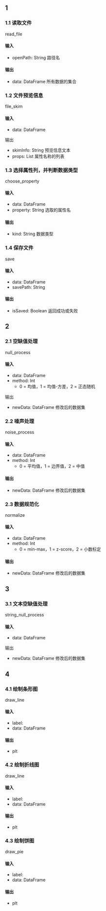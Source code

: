 ## 1

### 1.1 读取文件

read_file

#### 输入

* openPath: String 路径名

#### 输出

* data: DataFrame 所有数据的集合

### 1.2 文件预览信息

file_skim

#### 输入

* data: DataFrame

输出

* skimInfo: String 预览信息文本
* props: List 属性名称的列表

### 1.3 选择属性列，并判断数据类型

choose_property

#### 输入

* data: DataFrame
* property: String 选取的属性名

#### 输出

* kind: String 数据类型

### 1.4 保存文件

save

#### 输入

* data: DataFrame
* savePath: String

#### 输出

* isSaved: Boolean 返回成功或失败

## 2

### 2.1 空缺值处理

null_process

#### 输入

* data: DataFrame
* method: Int
  * 0 = 均值，1 = 均值-方差，2 = 正态随机

输出

* newData: DataFrame 修改后的数据集

### 2.2 噪声处理

noise_process

#### 输入

* data: DataFrame
* method: Int
  * 0 = 平均值，1 = 边界值，2 = 中值

#### 输出

* newData: DataFrame 修改后的数据集

### 2.3 数据规范化

normalize

#### 输入

* data: DataFrame
* method: Int
  * 0 = min-max，1 = z-score，2 = 小数标定

#### 输出

* newData: DataFrame 修改后的数据集

## 3

### 3.1 文本空缺值处理

string_null_process

#### 输入

* data: DataFrame

输出

* newData: DataFrame 修改后的数据集

## 4

### 4.1 绘制条形图

draw_line

#### 输入
* label:
* data: DataFrame

#### 输出
* plt

### 4.2 绘制折线图

draw_line

#### 输入
* label:
* data: DataFrame

#### 输出
* plt

### 4.3 绘制饼图

draw_pie

#### 输入
* label:
* data: DataFrame

#### 输出
* plt